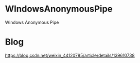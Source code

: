 # WIndowsAnonymousPipe
WIndows Anonymous Pipe   

# Blog
https://blog.csdn.net/weixin_44120785/article/details/139610738
